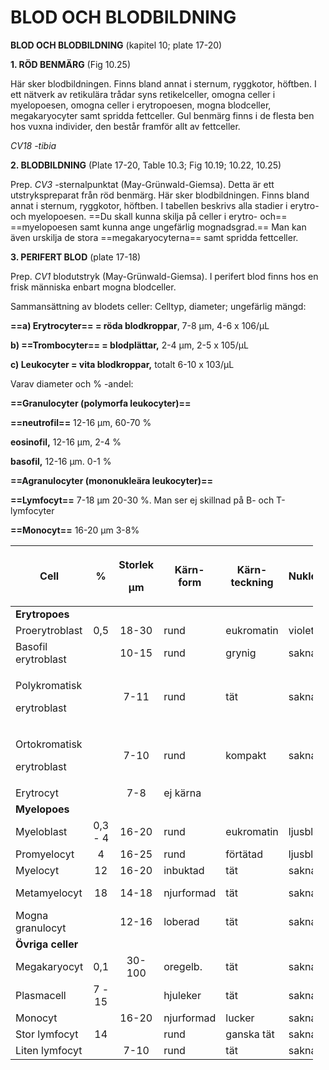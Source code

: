 # BLOD OCH BLODBILDNING

<span id="_Toc112582150" class="anchor"></span>**BLOD OCH BLODBILDNING** (kapitel 10; plate 17-20)

**1. RÖD BENMÄRG** (Fig 10.25)

Här sker blodbildningen. Finns bland annat i sternum, ryggkotor, höftben. I ett nätverk av retikulära trådar syns retikelceller, omogna celler i myelopoesen, omogna celler i erytropoesen, mogna blodceller, megakaryocyter samt spridda fettceller. Gul benmärg finns i de flesta ben hos vuxna individer, den består framför allt av fettceller.

*CV18 -tibia*

**2. BLODBILDNING** (Plate 17-20, Table 10.3; Fig 10.19; 10.22, 10.25)

Prep. *CV3* -sternalpunktat (May-Grünwald-Giemsa). Detta är ett utstrykspreparat från röd benmärg. Här sker blodbildningen. Finns bland annat i sternum, ryggkotor, höftben. I tabellen beskrivs alla stadier i erytro- och myelopoesen. ==Du skall kunna skilja på celler i erytro- och== ==myelopoesen samt kunna ange ungefärlig mognadsgrad.== Man kan även urskilja de stora ==megakaryocyterna== samt spridda fettceller.

**3. PERIFERT BLOD** (plate 17-18)

Prep. *CV1* blodutstryk (May-Grünwald-Giemsa). I perifert blod finns hos en frisk människa enbart mogna blodceller.

Sammansättning av blodets celler: Celltyp, diameter; ungefärlig mängd:

**==a) Erytrocyter== = röda blodkroppar**, 7-8 µm, 4-6 x 106/µL

**b) ==Trombocyter== = blodplättar,** 2-4 µm, 2-5 x 105/µL

**c) Leukocyter = vita blodkroppar,** totalt 6-10 x 103/µL

Varav diameter och % -andel:

**==Granulocyter (polymorfa leukocyter)==**

**==neutrofil==** 12-16 µm, 60-70 %

**eosinofil,** 12-16 µm, 2-4 %

**basofil,** 12-16 µm. 0-1 %

**==Agranulocyter (mononukleära leukocyter)==**

**==Lymfocyt==** 7-18 µm 20-30 %. Man ser ej skillnad på B- och T-lymfocyter

**==Monocyt==** 16-20 µm 3-8%

<table style="width:96%;">
<colgroup>
<col style="width: 21%" />
<col style="width: 8%" />
<col style="width: 9%" />
<col style="width: 12%" />
<col style="width: 14%" />
<col style="width: 9%" />
<col style="width: 9%" />
<col style="width: 10%" />
</colgroup>
<thead>
<tr>
<th><strong>Cell</strong></th>
<th style="text-align: center;"><strong>%</strong></th>
<th><p><strong>Storlek</strong></p>
<p><strong>µm</strong></p></th>
<th><strong>Kärn- form</strong></th>
<th><strong>Kärn- teckning</strong></th>
<th><strong>Nukleol</strong></th>
<th><strong>Cyto- plasma</strong></th>
<th><strong>Granulae</strong></th>
</tr>
</thead>
<tbody>
<tr>
<td><strong>Erytropoes</strong></td>
<td style="text-align: center;"></td>
<td></td>
<td></td>
<td></td>
<td></td>
<td></td>
<td></td>
</tr>
<tr>
<td>Proerytroblast</td>
<td style="text-align: center;">0,5</td>
<td style="text-align: center;">18-30</td>
<td>rund</td>
<td>eukromatin</td>
<td>violetta</td>
<td>basofil</td>
<td>saknas</td>
</tr>
<tr>
<td>Basofil erytroblast</td>
<td style="text-align: center;"></td>
<td style="text-align: center;">10-15</td>
<td>rund</td>
<td>grynig</td>
<td>saknas</td>
<td>basofil</td>
<td>saknas</td>
</tr>
<tr>
<td><p>Polykromatisk</p>
<p>erytroblast</p></td>
<td style="text-align: center;"></td>
<td style="text-align: center;">7-11</td>
<td>rund</td>
<td>tät</td>
<td>saknas</td>
<td>basofil</td>
<td></td>
</tr>
<tr>
<td><p>Ortokromatisk</p>
<p>erytroblast</p></td>
<td style="text-align: center;"></td>
<td style="text-align: center;">7-10</td>
<td>rund</td>
<td>kompakt</td>
<td>saknas</td>
<td>gul-skär</td>
<td></td>
</tr>
<tr>
<td>Erytrocyt</td>
<td style="text-align: center;"></td>
<td style="text-align: center;">7-8</td>
<td>ej kärna</td>
<td></td>
<td></td>
<td>röd</td>
<td>saknas</td>
</tr>
<tr>
<td><strong>Myelopoes</strong></td>
<td style="text-align: center;"></td>
<td style="text-align: center;"></td>
<td></td>
<td></td>
<td></td>
<td></td>
<td></td>
</tr>
<tr>
<td>Myeloblast</td>
<td style="text-align: center;">0,3 - 4</td>
<td style="text-align: center;">16-20</td>
<td>rund</td>
<td>eukromatin</td>
<td>ljusblå</td>
<td>basofil</td>
<td>enstaka</td>
</tr>
<tr>
<td>Promyelocyt</td>
<td style="text-align: center;">4</td>
<td style="text-align: center;">16-25</td>
<td>rund</td>
<td>förtätad</td>
<td>ljusblå</td>
<td>basofil</td>
<td>azur</td>
</tr>
<tr>
<td>Myelocyt</td>
<td style="text-align: center;">12</td>
<td style="text-align: center;">16-20</td>
<td>inbuktad</td>
<td>tät</td>
<td>saknas</td>
<td>eusinofil</td>
<td>diff.</td>
</tr>
<tr>
<td>Metamyelocyt</td>
<td style="text-align: center;">18</td>
<td style="text-align: center;">14-18</td>
<td>njurformad</td>
<td>tät</td>
<td>saknas</td>
<td>grå-skär</td>
<td>diff.</td>
</tr>
<tr>
<td>Mogna granulocyt</td>
<td style="text-align: center;"></td>
<td style="text-align: center;">12-16</td>
<td>loberad</td>
<td>tät</td>
<td>saknas</td>
<td>grå-skär</td>
<td>diff.</td>
</tr>
<tr>
<td><strong>Övriga celler</strong></td>
<td style="text-align: center;"></td>
<td style="text-align: center;"></td>
<td></td>
<td></td>
<td></td>
<td></td>
<td></td>
</tr>
<tr>
<td>Megakaryocyt</td>
<td style="text-align: center;">0,1</td>
<td style="text-align: center;">30-100</td>
<td>oregelb.</td>
<td>tät</td>
<td>saknas</td>
<td>grå-skär</td>
<td></td>
</tr>
<tr>
<td>Plasmacell</td>
<td style="text-align: center;">7 - 15</td>
<td style="text-align: center;"></td>
<td>hjuleker</td>
<td>tät</td>
<td>saknas</td>
<td>basofil</td>
<td></td>
</tr>
<tr>
<td>Monocyt</td>
<td style="text-align: center;"></td>
<td style="text-align: center;">16-20</td>
<td>njurformad</td>
<td>lucker</td>
<td>saknas</td>
<td>blågrå</td>
<td>fin azur</td>
</tr>
<tr>
<td>Stor lymfocyt</td>
<td style="text-align: center;">14</td>
<td style="text-align: center;"></td>
<td>rund</td>
<td>ganska tät</td>
<td>saknas</td>
<td>blågrå</td>
<td>fåtal azur</td>
</tr>
<tr>
<td>Liten lymfocyt</td>
<td style="text-align: center;"></td>
<td style="text-align: center;">7-10</td>
<td>rund</td>
<td>tät</td>
<td>saknas</td>
<td>blågrå</td>
<td>(azur)</td>
</tr>
</tbody>
</table>
